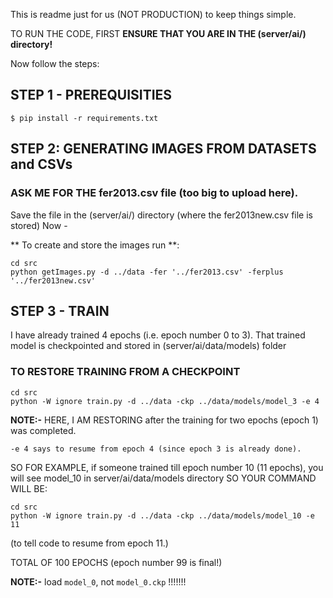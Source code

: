 This is readme just for us (NOT PRODUCTION) to keep things simple.

TO RUN THE CODE, FIRST **ENSURE THAT YOU ARE IN THE (server/ai/) directory!**

Now follow the steps:

## STEP 1 - PREREQUISITIES
```$ pip install -r requirements.txt```

## STEP 2: GENERATING IMAGES FROM DATASETS and CSVs

### ASK ME FOR THE fer2013.csv file (too big to upload here).
Save the file in the (server/ai/) directory (where the fer2013new.csv file is stored)
Now - 

** To create and store the images run **:
```
cd src
python getImages.py -d ../data -fer '../fer2013.csv' -ferplus '../fer2013new.csv'
``` 

## STEP 3 - TRAIN

I have already trained 4 epochs (i.e. epoch number 0 to 3). That trained model is checkpointed and stored in (server/ai/data/models) folder

### **TO RESTORE TRAINING FROM A CHECKPOINT**
```
cd src
python -W ignore train.py -d ../data -ckp ../data/models/model_3 -e 4
```
**NOTE:-** 
HERE, I AM RESTORING after the training for two epochs (epoch 1) was completed.
```HENCE -ckp ../data/models/model_3
-e 4 says to resume from epoch 4 (since epoch 3 is already done).
```

SO FOR EXAMPLE, if someone trained till epoch number 10 (11 epochs), you will see model_10 in server/ai/data/models directory
SO YOUR COMMAND WILL BE:
```
cd src
python -W ignore train.py -d ../data -ckp ../data/models/model_10 -e 11
```
(to tell code to resume from epoch 11.)

TOTAL OF 100 EPOCHS (epoch number 99 is final!)

**NOTE:-** load `model_0`, not `model_0.ckp` !!!!!!!


